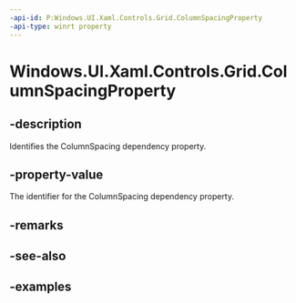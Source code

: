 ```yaml
---
-api-id: P:Windows.UI.Xaml.Controls.Grid.ColumnSpacingProperty
-api-type: winrt property
---
```


<!-- Property syntax.
public DependencyProperty ColumnSpacingProperty { get; }
-->

# Windows.UI.Xaml.Controls.Grid.ColumnSpacingProperty

## -description

Identifies the ColumnSpacing dependency property.



## -property-value

The identifier for the ColumnSpacing dependency property.

## -remarks

## -see-also

## -examples

